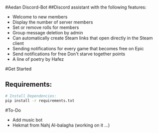 #Aedan Discord-Bot
##Discord assistant with the following features:

* Welcome to new members
* Display the number of server members
* Set or remove rolls for members
* Group message deletion by admin
* Can automatically create Steam links that open directly in the Steam client
* Sending notifications for every game that becomes free on Epic
* Send notifications for free Don't starve together points
* A line of poetry by Hafez

#Get Started



## Requirements:

```bash
# Install Dependencies:
pip install -r requirements.txt
```

#To-Do
* Add music bot
* Hekmat from Nahj Al-balagha (working on it ...)